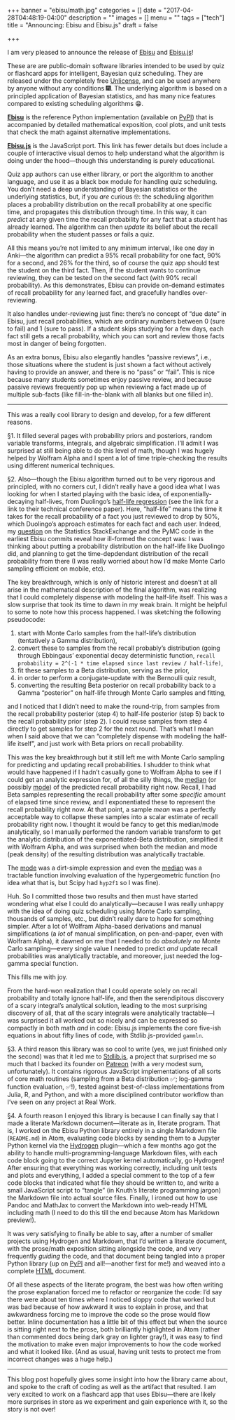 +++
banner = "ebisu/math.jpg"
categories = []
date = "2017-04-28T04:48:19-04:00"
description = ""
images = []
menu = ""
tags = ["tech"]
title = "Announcing: Ebisu and Ebisu.js"
draft = false

+++

I am very pleased to announce the release of [Ebisu](https://fasiha.github.io/ebisu/) and [Ebisu.js](https://fasiha.github.io/ebisu.js/)!

These are are public-domain software libraries intended to be used by quiz or flashcard apps for intelligent, Bayesian quiz scheduling. They are released under the completely free [Unlicense](http://unlicense.org/), and can be used anywhere by anyone without any conditions 🎆. The underlying algorithm is based on a principled application of Bayesian statistics, and has many nice features compared to existing scheduling algorithms 😁.

[**Ebisu**](https://fasiha.github.io/ebisu/) is the reference Python implementation (available on [PyPI](https://pypi.python.org/pypi/ebisu/)) that is accompanied by detailed mathematical exposition, cool plots, and unit tests that check the math against alternative implementations.

[**Ebisu.js**](https://fasiha.github.io/ebisu.js/) is the JavaScript port. This link has fewer details but does include a couple of interactive visual demos to help understand what the algorithm is doing under the hood—though this understanding is purely educational.

Quiz app authors can use either library, or port the algorithm to another language, and use it as a black box module for handling quiz scheduling. You don’t need a deep understanding of Bayesian statistics or the underlying statistics, but, if you *are* curious 🤓: the scheduling algorithm places a probability distribution on the recall probability at one specific time, and propagates this distribution through time. In this way, it can *predict* at any given time the recall probability for any fact that a student has already learned. The algorithm can then *update* its belief about the recall probability when the student passes or fails a quiz.

All this means you’re not limited to any minimum interval, like one day in Anki—the algorithm can predict a 95% recall probability for one fact, 90% for a second, and 26% for the third, so of course the quiz app should test the student on the third fact. Then, if the student wants to continue reviewing, they can be tested on the second fact (with 90% recall probability). As this demonstrates, Ebisu can provide on-demand estimates of recall probability for any learned fact, and gracefully handles over-reviewing.

It also handles under-reviewing just fine: there’s no concept of “due date” in Ebisu, just recall probabilities, which are ordinary numbers between 0 (sure to fail) and 1 (sure to pass). If a student skips studying for a few days, each fact still gets a recall probability, which you can sort and review those facts most in danger of being forgotten.

As an extra bonus, Ebisu also elegantly handles “passive reviews”, i.e., those situations where the student is just shown a fact without actively having to provide an answer, and there is no “pass” or “fail”. This is nice because many students sometimes enjoy passive review, and because passive reviews frequently pop up when reviewing a fact made up of multiple sub-facts (like fill-in-the-blank with all blanks but one filled in).

---

This was a really cool library to design and develop, for a few different reasons.

§1. It filled several pages with probability priors and posteriors, random variable transforms, integrals, and algebraic simplification. I’ll admit I was surprised at still being able to do this level of math, though I was hugely helped by Wolfram Alpha and I spent a lot of time triple-checking the results using different numerical techniques.

§2. Also—though the Ebisu algorithm turned out to be very rigorous and principled, with no corners cut, I didn’t really have a good idea what I was looking for when I started playing with the basic idea, of exponentially-decaying half-lives, from Duolingo’s [half-life regression](http://making.duolingo.com/how-we-learn-how-you-learn) (see the link for a link to their technical conference paper). Here, “half-life” means the time it takes for the recall probability of a fact you just reviewed to drop by 50%, which Duolingo’s approach estimates for each fact and each user. Indeed, my [question](https://stats.stackexchange.com/q/272834/31187) on the Statistics StackExchange and the PyMC code in the earliest Ebisu commits reveal how ill-formed the concept was: I was thinking about putting a probability distribution on the half-life like Duolingo did, and planning to get the time-depdendant distribution of the recall probability from there (I was really worried about how I’d make Monte Carlo sampling efficient on mobile, etc).

The key breakthrough, which is only of historic interest and doesn’t at all arise in the mathematical description of the final algorithm, was realizing that I could completely dispense with modeling the half-life itself. This was a slow surprise that took its time to dawn in my weak brain. It might be helpful to some to note how this process happened. I was sketching the following pseudocode:

1. start with Monte Carlo samples from the half-life’s distribution (tentatively a Gamma distribution),
2. convert these to samples from the recall probably’s distribution (going through Ebbingaus’ exponential decay deterministic function, `recall probability = 2^(-1 * time elapsed since last review / half-life)`,
3. fit these samples to a Beta distribution, serving as the prior,
4. in order to perform a conjugate-update with the Bernoulli quiz result,
5. converting the resulting Beta posterior on recall probability back to a Gamma “posterior” on half-life through Monte Carlo samples and fitting,

and I noticed that I didn’t need to make the round-trip, from samples from the recall probability posterior (step 4) to half-life posterior (step 5) back to the recall probability prior (step 2). I could reuse samples from step 4 directly to get samples for step 2 for the next round. That’s what I mean when I said above that we can “completely dispense with modeling the half-life itself”, and just work with Beta priors on recall probability.

This was the key breakthrough but it still left me with Monte Carlo sampling for predicting and updating recall probabilities. I shudder to think what would have happened if I hadn’t casually gone to Wolfram Alpha to see if I could get an analytic expression for, of all the silly things, the [median](https://github.com/fasiha/ebisu/blame/0cdf4cc4a7dc227f926e93e5faf05db12f6a46e7/README.md#L52-L55) (or possibly [mode](https://github.com/fasiha/ebisu/blame/0cdf4cc4a7dc227f926e93e5faf05db12f6a46e7/README.md#L43)) of the predicted recall probability right now. Recall, I had Beta samples representing the recall probability after some *specific* amount of elapsed time since review, and I exponentiated these to represent the recall probability right now. At that point, a sample *mean* was a perfectly acceptable way to collapse these samples into a scalar estimate of recall probability right now. I thought it would be fancy to get this median/mode analytically, so I manually performed the random variable transform to get the analytic distribution of the exponentiated-Beta distribution, simplified it with Wolfram Alpha, and was surprised when both the median and mode (peak density) of the resulting distribution was analytically tractable.

The [mode](https://github.com/fasiha/ebisu/blame/0cdf4cc4a7dc227f926e93e5faf05db12f6a46e7/README.md#L43) was a dirt-simple expression and even the [median](https://github.com/fasiha/ebisu/blame/0cdf4cc4a7dc227f926e93e5faf05db12f6a46e7/README.md#L52-L55) was a tractable function involving evaluation of the hypergeometric function (no idea what that is, but Scipy had `hyp2f1` so I was fine).

Huh. So I committed those two results and then must have started wondering what else I could do analytically—because I was really unhappy with the idea of doing quiz scheduling using Monte Carlo sampling, thousands of samples, etc., but didn’t really dare to hope for something simpler. After a lot of Wolfram Alpha-based derivations and manual simplifications (a *lot* of manual simplification, on pen-and-paper, even with Wolfram Alpha), it dawned on me that I needed to do *absolutely no* Monte Carlo sampling—every single value I needed to predict *and* update recall probabilities was analytically tractable, and moreover, just needed the log-gamma special function.

This fills me with joy.

From the hard-won realization that I could operate solely on recall probability and totally ignore half-life, and then the serendipitous discovery of a scary integral’s analytical solution, leading to the most surprising discovery of all, that *all* the scary integrals were analytically tractable—I was surprised it all worked out so nicely and can be expressed so compactly in both math *and* in code: Ebisu.js implements the core five-ish equations in about fifty lines of code, with Stdlib.js-provided `gammln`.

§3. A third reason this library was so cool to write (yes, we just finished only the second) was that it led me to [Stdlib.js](https://github.com/stdlib-js/stdlib), a project that surprised me so much that I backed its founder on [Patreon](https://www.patreon.com/athan) (with a very modest sum, unfortunately). It contains rigorous JavaScript implementations of all sorts of core math routines (sampling from a Beta distribution ✅; log-gamma function evaluation, ✅!), tested against best-of-class implementations from Julia, R, and Python, and with a more disciplined contributor workflow than I’ve seen on any project at Real Work.

§4. A fourth reason I enjoyed this library is because I can finally say that I made a literate Markdown document—literate as in, literate program. That is, I worked on the Ebisu Python library entirely in a single Markdown file (`README.md`) in Atom, evaluating code blocks by sending them to a Jupyter Python kernel via the [Hydrogen](https://github.com/nteract/hydrogen) plugin—which a few months ago got the ability to handle multi-programming-language Markdown files, with each code block going to the correct Jupyter kernel automatically, go Hydrogen! After ensuring that everything was working correctly, including unit tests and plots and everything, I added a special comment to the top of a few code blocks that indicated what file they should be written to, and write a small JavaScript script to “tangle” (in Knuth’s literate programming jargon) the Markdown file into actual source files. Finally, I ironed out how to use Pandoc and MathJax to convert the Markdown into web-ready HTML including math (I need to do this till the end because Atom has Markdown preview!).

It was very satisfying to finally be able to say, after a number of smaller projects using Hydrogen and Markdown, that I’d written a literate document, with the prose/math exposition sitting alongside the code, and very frequently *guiding* the code, and that document being tangled into a proper Python library (up on [PyPI](https://pypi.python.org/pypi/ebisu/) and all!—another first for me!) and weaved into a complete [HTML](https://fasiha.github.io/ebisu/) document.

Of all these aspects of the literate program, the best was how often writing the prose explanation forced me to refactor or reorganize the code: I’d say there were about ten times where I noticed sloppy code that worked but was bad because of how awkward it was to explain in prose, and that awkwardness forcing me to improve the code so the prose would flow better. Inline documentation has a little bit of this effect but when the source is sitting right next to the prose, both brilliantly highlighted in Atom (rather than commented docs being dark gray on lighter gray!), it was easy to find the motivation to make even major improvements to how the code worked and what it looked like. (And as usual, having unit tests to protect me from incorrect changes was a huge help.)

---

This blog post hopefully gives some insight into how the library came about, and spoke to the craft of coding as well as the artifact that resulted. I am very excited to work on a flashcard app that uses Ebisu—there are likely more surprises in store as we experiment and gain experience with it, so the story is not over!